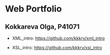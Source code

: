 # Web Portfolio

## Kokkareva Olga, P41071



- XML_intro: https://github.com/kkkrv/xml_intro

- XSL_intro: https://github.com/kkkrv/xsl_intro
